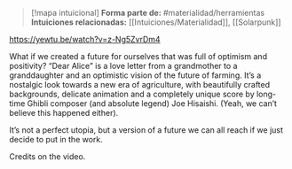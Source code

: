 > [!mapa intuicional]
> **Forma parte de:** #materialidad/herramientas 
> **Intuiciones relacionadas:** [[Intuiciones/Materialidad]], [[Solarpunk]]

https://yewtu.be/watch?v=z-Ng5ZvrDm4


What if we created a future for ourselves that was full of optimism and positivity? “Dear Alice” is a love letter from a grandmother to a granddaughter and an optimistic vision of the future of farming. It’s a nostalgic look towards a new era of agriculture, with beautifully crafted backgrounds, delicate animation and a completely unique score by long-time Ghibli composer (and absolute legend) Joe Hisaishi. (Yeah, we can’t believe this happened either). 

It’s not a perfect utopia, but a version of a future we can all reach if we just decide to put in the work.

Credits on the video.